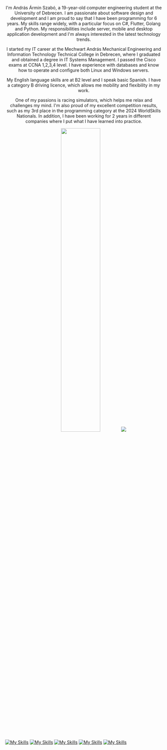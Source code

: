 <p align="center">
  I'm András Ármin Szabó, a 19-year-old computer engineering student at the University of Debrecen. I am passionate about software design and development and I am proud to say that I have been programming for 6 years. My skills range widely, with a particular focus on C#, Flutter, Golang and Python. My responsibilities include server, mobile and desktop application development and I'm always interested in the latest technology trends.
</p>

<p align="center">
  I started my IT career at the Mechwart András Mechanical Engineering and Information Technology Technical College in Debrecen, where I graduated and obtained a degree in IT Systems Management. I passed the Cisco exams at CCNA 1,2,3,4 level. I have experience with databases and know how to operate and configure both Linux and Windows servers.
</p>

<p align="center">
  My English language skills are at B2 level and I speak basic Spanish. I have a category B driving licence, which allows me mobility and flexibility in my work.
</p>

<p align="center">
  One of my passions is racing simulators, which helps me relax and challenges my mind. I'm also proud of my excellent competition results, such as my 3rd place in the programming category at the 2024 WorldSkills Nationals. In addition, I have been working for 2 years in different companies where I put what I have learned into practice.
</p>

<p align="center">
  <img height="50%" width="auto" src ="https://github-readme-stats.vercel.app/api?username=lonelymous&show_icons=true&count_private=true&theme=shadow_red&hide_border=true&hide=issues,contribs&bg_color=00000000">
  <img src ="https://github-readme-streak-stats.herokuapp.com?user=lonelymous&theme=shadow_red&hide_border=true&background=FFFFFF00">
</p>

[![My Skills](https://skillicons.dev/icons?i=c,cs,cpp,go,py,lua)](https://skillicons.dev)
[![My Skills](https://skillicons.dev/icons?i=angular,react,ts,js,html,css)](https://skillicons.dev)
[![My Skills](https://skillicons.dev/icons?i=dotnet,flutter,unity)](https://skillicons.dev)
[![My Skills](https://skillicons.dev/icons?i=git,github,postman,discord)](https://skillicons.dev)
[![My Skills](https://skillicons.dev/icons?i=linux,docker,kubernetes)](https://skillicons.dev)